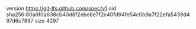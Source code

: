 version https://git-lfs.github.com/spec/v1
oid sha256:80a6f0a638cb40d8f2ebcbe7f2c40fd94fe54c0b9a7f22efa5439d497d6c7897
size 4297
